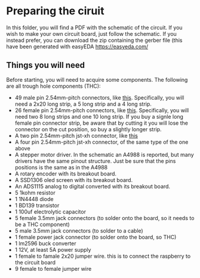# Preparing the ciruit

In this folder, you will find a PDF with the schematic of the circuit. If you wish to make your own circuit board, just follow the schematic. If you instead prefer, you can download the zip containing the gerber file (this have been generated with easyEDA https://easyeda.com/

## Things you will need

Before starting, you will need to acquire some components. The following are all trough hole components (THC):
* 49 male pin 2.54mm-pitch connectors, like [this](https://www.pololu.com/product/965). Specifically, you will need a 2x20 long strip, a 5 long strip and a 4 long strip.
* 26 female pin 2.54mm-pitch connectors, like [this](https://www.pololu.com/product/1030). Specifically, you will need two 8 long strips and one 10 long strip. If you buy a signle long female pin connector strip, be aware that by cutting it you will lose the connector on the cut position, so buy a slightly longer strip.
* A two pin 2.54mm-pitch jst-xh connector, like [this](https://www.pololu.com/product/2717)
* A four pin 2.54mm-pitch jst-xh connector, of the same type of the one above
* A stepper motor driver. In the schematic an A4988 is reported, but many drivers have the same pinout structure. Just be sure that the pins positions is the same as in the A4988
* A rotary encoder with its breakout board.
* A SSD1306 oled screen with its breakout board.
* An ADS1115 analog to digital converted with its breakout board.
* 5 1kohm resistor
* 1 1N4448 diode
* 1 BD139 transistor
* 1 100uf electrolytic capacitor
* 5 female 3.5mm jack connectors (to solder onto the board, so it needs to be a THC component)
* 5 male 3.5mm jack connectors (to solder to a cable)
* 1 female power jack connector (to solder onto the board, so THC)
* 1 lm2596 buck converter
* 1 12V, at least 5A power supply
* 1 female to famale 2x20 jumper wire. this is to connect the raspberry to the circuit board
* 9 female to female jumper wire
